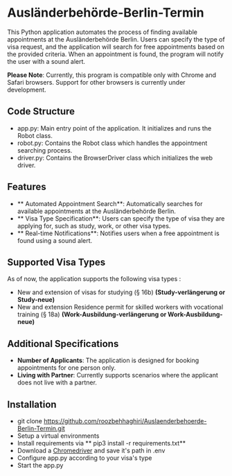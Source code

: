# Ausländerbehörde-Berlin-Termin
This Python application automates the process of finding available appointments at the Ausländerbehörde Berlin. Users can specify the type of visa request, and the application will search for free appointments based on the provided criteria. When an appointment is found, the program will notify the user with a sound alert.

**Please Note**: Currently, this program is compatible only with Chrome and Safari browsers. Support for other browsers is currently under development.

## Code Structure
* app.py: Main entry point of the application. It initializes and runs the Robot class.
* robot.py: Contains the Robot class which handles the appointment searching process.
* driver.py: Contains the BrowserDriver class which initializes the web driver.

## Features
- ** Automated Appointment Search**: Automatically searches for available appointments at the Ausländerbehörde Berlin.
- ** Visa Type Specification**: Users can specify the type of visa they are applying for, such as study, work, or other visa types.
- ** Real-time Notifications**: Notifies users when a free appointment is found using a sound alert.

## Supported Visa Types
As of now, the application supports the following visa types :
- New and extension of visas for studying (§ 16b) **(Study-verlängerung or Study-neue)**
- New and extension Residence permit for skilled workers with vocational training (§ 18a) **(Work-Ausbildung-verlängerung or Work-Ausbildung-neue)**

## Additional Specifications
- **Number of Applicants**: The application is designed for booking appointments for one person only.
- **Living with Partner**: Currently supports scenarios where the applicant does not live with a partner.

## Installation
- git clone https://github.com/roozbehhaghiri/Auslaenderbehoerde-Berlin-Termin.git
- Setup a virtual environments
- Install requirements via ** pip3 install -r requirements.txt**
- Download a [Chromedriver](https://developer.chrome.com/docs/chromedriver/downloads?hl=de) and save it's path in .env
- Configure app.py according to your visa's type
- Start the app.py
